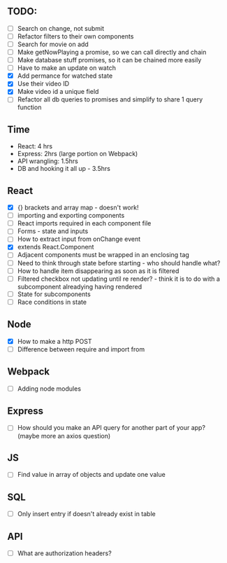 ## TODO:

- [ ] Search on change, not submit
- [ ] Refactor filters to their own components
- [ ] Search for movie on add
- [ ] Make getNowPlaying a promise, so we can call directly and chain
- [ ] Make database stuff promises, so it can be chained more easily
- [ ] Have to make an update on watch
- [x] Add permance for watched state
- [x] Use their video ID
- [x] Make video id a unique field
- [ ] Refactor all db queries to promises and simplify to share 1 query function

## Time

- React: 4 hrs
- Express: 2hrs (large portion on Webpack)
- API wrangling: 1.5hrs
- DB and hooking it all up - 3.5hrs

## React

- [x] {} brackets and array map - doesn't work!
- [ ] importing and exporting components
- [ ] React imports required in each component file
- [ ] Forms - state and inputs
- [ ] How to extract input from onChange event
- [x] extends React.Component
- [ ] Adjacent components must be wrapped in an enclosing tag
- [ ] Need to think through state before starting - who should handle what?
- [ ] How to handle item disappearing as soon as it is filtered
- [ ] Filtered checkbox not updating until re render? - think it is to do with a subcomponent alreadying having rendered
- [ ] State for subcomponents
- [ ] Race conditions in state

## Node

- [x] How to make a http POST
- [ ] Difference between require and import from

## Webpack

- [ ] Adding node modules

## Express

- [ ] How should you make an API query for another part of your app? (maybe more an axios question)

## JS

- [ ] Find value in array of objects and update one value

## SQL

- [ ] Only insert entry if doesn't already exist in table

## API

- [ ] What are authorization headers?